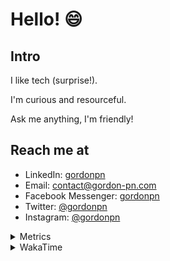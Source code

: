 # Hello! 😄

## Intro

I like tech (surprise!).

I'm curious and resourceful.

Ask me anything, I'm friendly!

## Reach me at

- LinkedIn: [gordonpn](https://www.linkedin.com/in/gordonpn/)
- Email: [contact@gordon-pn.com](mailto:contact@gordon-pn.com)
- Facebook Messenger: [gordonpn](https://www.messenger.com/t/Gordonpn)
- Twitter: [@gordonpn](https://twitter.com/Gordonpn)
- Instagram: [@gordonpn](https://www.instagram.com/gordonpn/)

<details>
  <summary>Metrics</summary>

  <img align="center" src="https://github.com/gordonpn/gordonpn/blob/master/github-metrics.svg" alt="GitHub Metrics">

</details>

<details>
  <summary>WakaTime</summary>

  <!--START_SECTION:waka-->
📊 **This Week I Spent My Time On** 

```text
💬 Programming Languages: 
Java                     13 hrs 13 mins      ██████████████░░░░░░░░░░░   56.35 % 
TypeScript               7 hrs 5 mins        ████████░░░░░░░░░░░░░░░░░   30.18 % 
Brazil Dependency Config 56 mins             █░░░░░░░░░░░░░░░░░░░░░░░░   04.04 % 
Kotlin                   31 mins             █░░░░░░░░░░░░░░░░░░░░░░░░   02.27 % 
GitIgnore file           25 mins             ░░░░░░░░░░░░░░░░░░░░░░░░░   01.79 % 

🔥 Editors: 
IntelliJ                 23 hrs 24 mins      █████████████████████████   99.73 % 
VS Code                  3 mins              ░░░░░░░░░░░░░░░░░░░░░░░░░   00.27 % 
```


 Last Updated on 01/11/2023 10:19:01 UTC
<!--END_SECTION:waka-->
</details>
